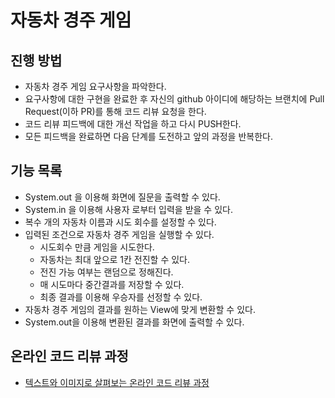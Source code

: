 # 자동차 경주 게임
## 진행 방법
* 자동차 경주 게임 요구사항을 파악한다.
* 요구사항에 대한 구현을 완료한 후 자신의 github 아이디에 해당하는 브랜치에 Pull Request(이하 PR)를 통해 코드 리뷰 요청을 한다.
* 코드 리뷰 피드백에 대한 개선 작업을 하고 다시 PUSH한다.
* 모든 피드백을 완료하면 다음 단계를 도전하고 앞의 과정을 반복한다.

## 기능 목록
* System.out 을 이용해 화면에 질문을 출력할 수 있다.
* System.in 을 이용해 사용자 로부터 입력을 받을 수 있다.
* 복수 개의 자동차 이름과 시도 회수를 설정할 수 있다. 
* 입력된 조건으로 자동차 경주 게임을 실행할 수 있다.
    * 시도회수 만큼 게임을 시도한다.
    * 자동차는 최대 앞으로 1칸 전진할 수 있다.
    * 전진 가능 여부는 랜덤으로 정해진다.
    * 매 시도마다 중간결과를 저장할 수 있다.
    * 최종 결과를 이용해 우승자를 선정할 수 있다.
* 자동차 경주 게임의 결과를 원하는 View에 맞게 변환할 수 있다.
* System.out을 이용해 변환된 결과를 화면에 출력할 수 있다.   

## 온라인 코드 리뷰 과정
* [텍스트와 이미지로 살펴보는 온라인 코드 리뷰 과정](https://github.com/next-step/nextstep-docs/tree/master/codereview)